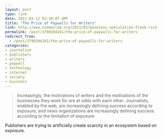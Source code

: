 ```yaml
---
layout: post
type: link
date: 2011-03-12 03:30:07 GMT
title: "The Price of Paywalls for Writers"
link: http://www.niemanlab.org/2011/03/baseless-speculation-frank-rich-and-the-price-of-paywalls-for-writers/
permalink: /post/3798394161/the-price-of-paywalls-for-writers
redirect_from: 
  - /post/3798394161/the-price-of-paywalls-for-writers
categories:
- journalism
- publishers
- writers
- paywall
- technology
- internet
- society
- business
---
```

<blockquote>Increasingly, the motivations of writers and the motivations of the businesses they work for are at odds with each other. Journalists, enabled by the web, are increasingly defining success according to exposure, and news organizations are increasingly defining success according to the limitation of exposure.</blockquote>

Publishers are trying to artificially create scarcity in an ecosystem based on exposure.
